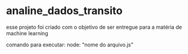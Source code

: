 # analine_dados_transito
esse projeto foi criado com o objetivo de ser entregue para a matéria de machine learning

comando para executar:
                node: "nome do arquivo.js"